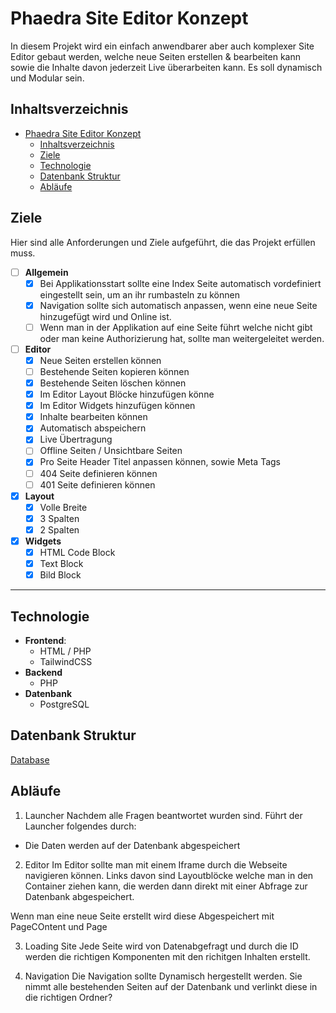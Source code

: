 # Phaedra Site Editor Konzept
In diesem Projekt wird ein einfach anwendbarer aber auch komplexer Site Editor gebaut werden, welche neue Seiten erstellen & bearbeiten kann sowie die Inhalte davon jederzeit Live überarbeiten kann. Es soll dynamisch und Modular sein.

## Inhaltsverzeichnis
- [Phaedra Site Editor Konzept](#phaedra-site-editor-konzept)
  - [Inhaltsverzeichnis](#inhaltsverzeichnis)
  - [Ziele](#ziele)
  - [Technologie](#technologie)
  - [Datenbank Struktur](#datenbank-struktur)
  - [Abläufe](#abläufe)

## Ziele
Hier sind alle Anforderungen und Ziele aufgeführt, die das Projekt erfüllen muss.

- [ ] **Allgemein**
  - [x] Bei Applikationsstart sollte eine Index Seite automatisch vordefiniert eingestellt sein, um an ihr rumbasteln zu können
  - [x] Navigation sollte sich automatisch anpassen, wenn eine neue Seite hinzugefügt wird und Online ist.
  - [ ] Wenn man in der Applikation auf eine Seite führt welche nicht gibt oder man keine Authorizierung hat, sollte man weitergeleitet werden.

- [ ] **Editor**
  - [x] Neue Seiten erstellen können
  - [ ] Bestehende Seiten kopieren können
  - [x] Bestehende Seiten löschen können
  - [x] Im Editor Layout Blöcke hinzufügen könne
  - [x] Im Editor Widgets hinzufügen können
  - [x] Inhalte bearbeiten können
  - [x] Automatisch abspeichern
  - [x] Live Übertragung
  - [ ] Offline Seiten / Unsichtbare Seiten
  - [x] Pro Seite Header Titel anpassen können, sowie Meta Tags
  - [ ] 404 Seite definieren können
  - [ ] 401 Seite definieren können

- [x] **Layout**
  - [x] Volle Breite
  - [x] 3 Spalten
  - [x] 2 Spalten

- [x] **Widgets**
  - [x] HTML Code Block
  - [x] Text Block
  - [x] Bild Block

---

## Technologie
- **Frontend**:
  - HTML / PHP
  - TailwindCSS
- **Backend**
  - PHP
- **Datenbank** 
  - PostgreSQL

## Datenbank Struktur
[Database](./media/DatabaseStructure.drawio)

## Abläufe

1. Launcher
Nachdem alle Fragen beantwortet wurden sind. Führt der Launcher folgendes durch:
- Die Daten werden auf der Datenbank abgespeichert

2. Editor
Im Editor sollte man mit einem Iframe durch die Webseite navigieren können. Links davon sind Layoutblöcke welche man in den Container ziehen kann, die werden dann direkt mit einer Abfrage zur Datenbank abgespeichert.

Wenn man eine neue Seite erstellt wird diese Abgespeichert mit PageCOntent und Page

3. Loading Site
Jede Seite wird von Datenabgefragt und durch die ID werden die richtigen Komponenten mit den richitgen Inhalten erstellt.

4. Navigation
Die Navigation sollte Dynamisch hergestellt werden. Sie nimmt alle bestehenden Seiten auf der Datenbank und verlinkt diese in die richtigen Ordner?